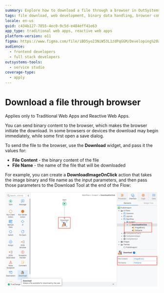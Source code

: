 ```yaml
---
summary: Explore how to download a file through a browser in OutSystems 11 (O11) using the Download Tool for Traditional and Reactive Web Apps.
tags: file download, web development, binary data handling, browser compatibility, user interface interaction
locale: en-us
guid: c434b127-7855-4ec0-9c5d-e484eff41e63
app_type: traditional web apps, reactive web apps
platform-version: o11
figma: https://www.figma.com/file/iBD5yo23NiW53L1zdPqGGM/Developing%20an%20Application?node-id=443:365
audience:
  - frontend developers
  - full stack developers
outsystems-tools:
  - service studio
coverage-type:
  - apply
---
```


# Download a file through browser

<div class="info" markdown="1">

Applies only to Traditional Web Apps and Reactive Web Apps.

</div>

You can send binary content to the browser, which makes the browser initiate the download. In some browsers or devices the download may begin immediately, while some first open a save dialog.

To send the file to the browser, use the **Download** widget, and pass it the values for:

* **File Content** - the binary content of the file
* **File Name** - the name of the file that will be downloaded

For example, you can create a **DownloadImageOnClick** action that takes the image binary and file name as the input parameters, and then pass those parameters to the Download Tool at the end of the Flow:

![Screenshot of Download Tool configuration with fields for File Content and File Name](images/download-binary-example.png "Download Tool Configuration")
